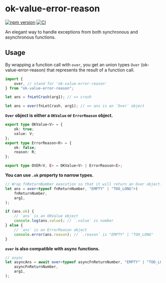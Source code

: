 # ok-value-error-reason

[![npm version](https://img.shields.io/npm/v/ok-value-error-reason.svg)](https://www.npmjs.org/package/ok-value-error-reason) [![CI](https://github.com/ndthanhdev/ok-value-error-reason/actions/workflows/build-n-test.yaml/badge.svg)](https://github.com/ndthanhdev/ok-value-error-reason/actions/workflows/build-n-test.yaml)

An elegant way to handle exceptions from both synchronous and asynchronous functions.

## Usage

By wrapping a function call with `over`, you get an union types `Over` (ok-value-error-reason) that represents the result of a function call.

```ts
import {
	over, // stand for 'ok-value-error-reason'
} from "ok-value-error-reason";

let ans = fnLetCrash(arg1); // => crash

let ans = over(fnLetCrash, arg1); // => ans is an `Over` object
```

**`Over` object is either a `OKValue` or `ErrorReason` object.**

```ts
export type OKValue<V> = {
	ok: true;
	value: V;
};
export type ErrorReason<R> = {
	ok: false;
	reason: R;
};

export type OVER<V, E> = OKValue<V> | ErrorReason<E>;
```

**You can use `.ok` property to narrow types.**

```ts
// Wrap fnReturnNumber execution so that it will return an Over object.
let ans = over<typeof fnReturnNumber, "EMPTY" | "TOO_LONG">(
	fnReturnNumber,
	arg1,
);

if (ans.ok) {
	// `ans` is an OKValue object
	console.log(ans.value); // `.value` is number
} else {
	// `ans` is an ErrorReason object
	console.error(ans.reason); // `.reason` is "EMPTY" | "TOO_LONG"
}
```

**`over` is also compatible with async functions.**

```ts
// async
let asyncAns = await over<typeof asyncFnReturnNumber, "EMPTY" | "TOO_LONG">(
	asyncFnReturnNumber,
	arg1,
);
```
